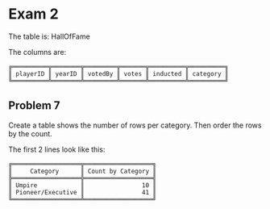 # Exam 2

The table is: HallOfFame

The columns are:
```
╔══════════╦════════╦═════════╦═══════╦══════════╦══════════╗
║ playerID ║ yearID ║ votedBy ║ votes ║ inducted ║ category ║
╚══════════╩════════╩═════════╩═══════╩══════════╩══════════╝
```
## Problem 7

Create a table shows the number of rows per category. Then order the rows by the count.

The first 2 lines look like this:
```
╔═══════════════════╦═══════════════════╗
║     Category      ║ Count by Category ║
╠═══════════════════╬═══════════════════╣
║ Umpire            ║                10 ║
║ Pioneer/Executive ║                41 ║
╚═══════════════════╩═══════════════════╝
```